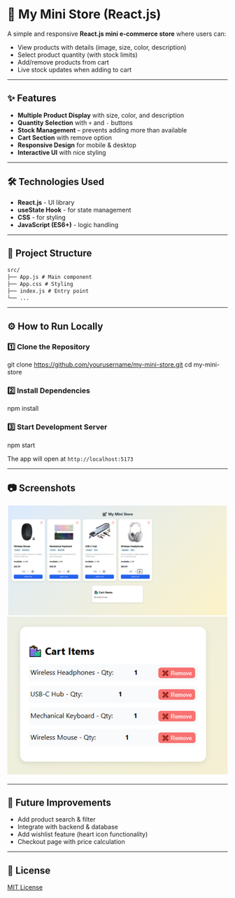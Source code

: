 # 🛒 My Mini Store (React.js)

A simple and responsive **React.js mini e-commerce store** where users can:
- View products with details (image, size, color, description)
- Select product quantity (with stock limits)
- Add/remove products from cart
- Live stock updates when adding to cart

---

## ✨ Features
- **Multiple Product Display** with size, color, and description
- **Quantity Selection** with `+` and `-` buttons
- **Stock Management** – prevents adding more than available
- **Cart Section** with remove option
- **Responsive Design** for mobile & desktop
- **Interactive UI** with nice styling

---

## 🛠️ Technologies Used
- **React.js** - UI library
- **useState Hook** - for state management
- **CSS** - for styling
- **JavaScript (ES6+)** - logic handling

---

## 📂 Project Structure

```
src/
├── App.js # Main component
├── App.css # Styling
├── index.js # Entry point
└── ...

```


---

## ⚙️ How to Run Locally

### 1️⃣ Clone the Repository
git clone https://github.com/yourusername/my-mini-store.git
cd my-mini-store


### 2️⃣ Install Dependencies
npm install


### 3️⃣ Start Development Server
npm start

The app will open at `http://localhost:5173`

---

## 📷 Screenshots


![Screenshot 1](./public/images/Capture-1.PNG)   
![Screenshot 2](./public/images/Capture-2.PNG)   

---

## 🔮 Future Improvements
- Add product search & filter
- Integrate with backend & database
- Add wishlist feature (heart icon functionality)
- Checkout page with price calculation

---


## 📜 License
[MIT License]('https://github.com/gohilgautam/MIT-Licence/blob/main/LICENSE')
